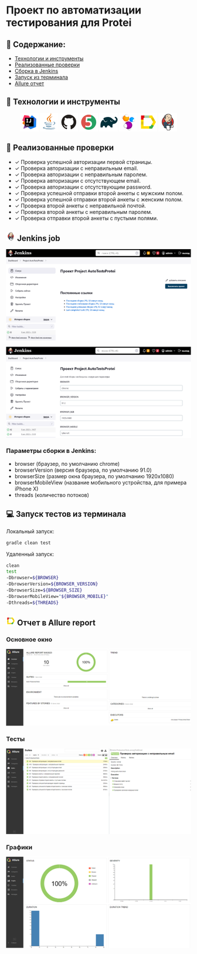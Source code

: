 # Проект по автоматизации тестирования для Protei

## :pushpin: Содержание:

- [Технологии и инструменты](#earth_africa-технологии-и-инструменты)
- [Реализованные проверки](#earth_africa-Реализованные-проверки)
- [Сборка в Jenkins](#earth_africa-Jenkins-job)
- [Запуск из терминала](#earth_africa-Запуск-тестов-из-терминала)
- [Allure отчет](#earth_africa-Allure-отчет)

## :rocket: Технологии и инструменты

<p align="center">
<a href="https://www.jetbrains.com/idea/"><img src="images/Intelij_IDEA.svg" width="50" height="50"  alt="IDEA"/></a>
<a href="https://www.java.com/"><img src="images/Java.svg" width="50" height="50"  alt="Java"/></a>
<a href="https://github.com/"><img src="images/Github.svg" width="50" height="50"  alt="Github"/></a>
<a href="https://junit.org/junit5/"><img src="images/JUnit5.svg" width="50" height="50"  alt="JUnit 5"/></a>
<a href="https://gradle.org/"><img src="images/Gradle.svg" width="50" height="50"  alt="Gradle"/></a>
<a href="https://selenide.org/"><img src="images/Selenide.svg" width="50" height="50"  alt="Selenide"/></a>
<a href="https://github.com/allure-framework/allure2"><img src="images/Allure_Report.svg" width="50" height="50"  alt="Allure"/></a>
<a href="https://www.jenkins.io/"><img src="images/Jenkins.svg" width="50" height="50"  alt="Jenkins"/></a>
</p>

## :scroll: Реализованные проверки

- ✓ Проверка успешной авторизации первой страницы.
- ✓ Проверка авторизации с неправильным email.
- ✓ Проверка авторизации с неправильным паролем.
- ✓ Проверка авторизации с отсутствующем email.
- ✓ Проверка авторизации с отсутствующим password.
- ✓ Проверка успешной отправки второй анкеты с мужским полом.
- ✓ Проверка успешной отправки второй анкеты с женским полом.
- ✓ Проверка второй анкеты с неправильной почтой.
- ✓ Проверка второй анкеты с неправильным паролем.
- ✓ Проверка отправки второй анкеты с пустыми полями.

## <img src="images/Jenkins.svg" width="25" height="25"  alt="Jenkins"/></a> Jenkins job

<a><img src="images/jen_1.png" alt="Jenkins"/></a>

<a><img src="images/jen_2.png" alt="Jenkins"/></a>

</p>

### Параметры сборки в Jenkins:

- browser (браузер, по умолчанию chrome)
- browserVersion (версия браузера, по умолчанию 91.0)
- browserSize (размер окна браузера, по умолчанию 1920x1080)
- browserMobileView (название мобильного устройства, для примера iPhone X)
- threads (количество потоков)

## :computer: Запуск тестов из терминала

Локальный запуск:
```bash
gradle clean test
```

Удаленный запуск:
```bash
clean
test
-Dbrowser=${BROWSER}
-DbrowserVersion=${BROWSER_VERSION}
-DbrowserSize=${BROWSER_SIZE}
-DbrowserMobileView="${BROWSER_MOBILE}"
-Dthreads=${THREADS}
```

## <img src="images/Allure_Report.svg" width="25" height="25"  alt="Allure"/></a> Отчет в <a>Allure report</a>

### Основное окно

<p align="center">
<img title="Allure Overview Dashboard" src="images/allure_1.png">
</p>

### Тесты

<p align="center">
<img title="Allure Tests" src="images/allure_2.png">
</p>

### Графики

<p align="center">
<img title="Allure Graphics" src="images/allure_3.png">
</p>

